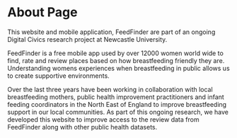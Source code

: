 # About Page
This website and mobile application, FeedFinder are part of an ongoing Digital Civics research project at Newcastle University. 

FeedFinder is a free mobile app used by over 12000 women world wide to find, rate and review places based on how breastfeeding friendly they are. Understanding womens experiences when breastfeeding in public allows us to create supportive environments. 

Over the last three years have been working in collaboration with local breastfeeding mothers, public health improvement practitioners and infant feeding coordinators in the North East of England to improve breastfeeding support in our local communities. 
As part of this ongoing research, we have developed this website to improve access to the review data from FeedFinder along with other public health datasets. 


